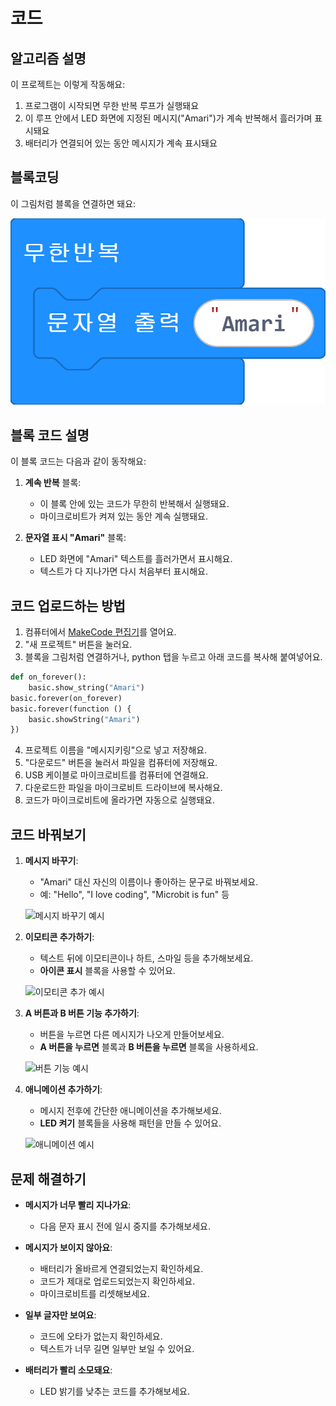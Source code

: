 # 코드

## 알고리즘 설명

이 프로젝트는 이렇게 작동해요:

1. 프로그램이 시작되면 무한 반복 루프가 실행돼요
2. 이 루프 안에서 LED 화면에 지정된 메시지("Amari")가 계속 반복해서 흘러가며 표시돼요
3. 배터리가 연결되어 있는 동안 메시지가 계속 표시돼요

## 블록코딩

이 그림처럼 블록을 연결하면 돼요:

![코드 블록](/img/microbit-name-badge.png)

## 블록 코드 설명

이 블록 코드는 다음과 같이 동작해요:

1. **계속 반복** 블록:
   - 이 블록 안에 있는 코드가 무한히 반복해서 실행돼요.
   - 마이크로비트가 켜져 있는 동안 계속 실행돼요.

2. **문자열 표시 "Amari"** 블록:
   - LED 화면에 "Amari" 텍스트를 흘러가면서 표시해요.
   - 텍스트가 다 지나가면 다시 처음부터 표시해요.

## 코드 업로드하는 방법

1. 컴퓨터에서 [MakeCode 편집기](https://makecode.microbit.org/)를 열어요.
2. "새 프로젝트" 버튼을 눌러요.
3. 블록을 그림처럼 연결하거나, python 탭을 누르고 아래 코드를 복사해 붙여넣어요.

```python
def on_forever():
    basic.show_string("Amari")
basic.forever(on_forever)
basic.forever(function () {
    basic.showString("Amari")
})
```

4. 프로젝트 이름을 "메시지키링"으로 넣고 저장해요.
5. "다운로드" 버튼을 눌러서 파일을 컴퓨터에 저장해요.
6. USB 케이블로 마이크로비트를 컴퓨터에 연결해요.
7. 다운로드한 파일을 마이크로비트 드라이브에 복사해요.
8. 코드가 마이크로비트에 올라가면 자동으로 실행돼요.

## 코드 바꿔보기

1. **메시지 바꾸기**:
   - "Amari" 대신 자신의 이름이나 좋아하는 문구로 바꿔보세요.
   - 예: "Hello", "I love coding", "Microbit is fun" 등
   
   ![메시지 바꾸기 예시](/img/change-message-example.png)

2. **이모티콘 추가하기**:
   - 텍스트 뒤에 이모티콘이나 하트, 스마일 등을 추가해보세요.
   - **아이콘 표시** 블록을 사용할 수 있어요.
   
   ![이모티콘 추가 예시](/img/add-emoticon-example.png)

3. **A 버튼과 B 버튼 기능 추가하기**:
   - 버튼을 누르면 다른 메시지가 나오게 만들어보세요.
   - **A 버튼을 누르면** 블록과 **B 버튼을 누르면** 블록을 사용하세요.
   
   ![버튼 기능 예시](/img/button-function-example.png)

4. **애니메이션 추가하기**:
   - 메시지 전후에 간단한 애니메이션을 추가해보세요.
   - **LED 켜기** 블록들을 사용해 패턴을 만들 수 있어요.
   
   ![애니메이션 예시](/img/animation-example.png)

## 문제 해결하기

- **메시지가 너무 빨리 지나가요**: 
  - 다음 문자 표시 전에 일시 중지를 추가해보세요.
 
  
- **메시지가 보이지 않아요**:
  - 배터리가 올바르게 연결되었는지 확인하세요.
  - 코드가 제대로 업로드되었는지 확인하세요.
  - 마이크로비트를 리셋해보세요.
  
- **일부 글자만 보여요**:
  - 코드에 오타가 없는지 확인하세요.
  - 텍스트가 너무 길면 일부만 보일 수 있어요.
  
- **배터리가 빨리 소모돼요**:
  - LED 밝기를 낮추는 코드를 추가해보세요.
  